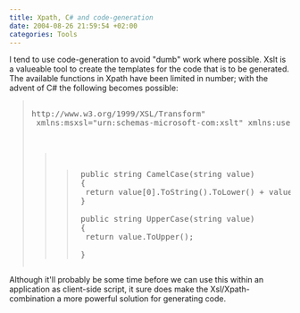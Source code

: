 ```yaml
---
title: Xpath, C# and code-generation
date: 2004-08-26 21:59:54 +02:00
categories: Tools
---
```

<P>I tend to use code-generation to avoid "dumb" work where possible. Xslt is a valueable tool to create the templates for the code that is to be generated. The available functions in Xpath have been limited in number; with the advent of C# the following becomes possible:</P>
<BLOCKQUOTE dir=ltr style="MARGIN-RIGHT: 0px"><PRE><?xml version="1.0" encoding="UTF-8" ?> <BR><stylesheet version="1.0" xmlns="<A href="http://www.w3.org/1999/XSL/Transform">http://www.w3.org/1999/XSL/Transform</A>"<BR> xmlns:msxsl="urn:schemas-microsoft-com:xslt" xmlns:user="<A href="http://pareto.nl/PAS">http://pareto.nl/PAS</A>"><BR>  <msxsl:script language="CSharp" implements-prefix="user"><BR>     <![CDATA[ </PRE>
<BLOCKQUOTE dir=ltr style="MARGIN-RIGHT: 0px">
<BLOCKQUOTE dir=ltr style="MARGIN-RIGHT: 0px"><PRE> public string CamelCase(string value)<BR> {<BR>  return value[0].ToString().ToLower() + value.Substring(1);<BR> }<BR> <BR> public string UpperCase(string value)<BR> {<BR>  return value.ToUpper();<BR>  <BR> }</PRE></BLOCKQUOTE></BLOCKQUOTE></BLOCKQUOTE>
<P>Although it'll probably be some time before we can use this within an application as client-side script, it sure does make the Xsl/Xpath-combination a more powerful solution for generating code.</P>
